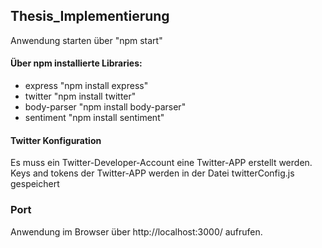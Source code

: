## Thesis_Implementierung

Anwendung starten über "npm start"


#### Über npm installierte Libraries:

- express "npm install express"
- twitter "npm install twitter"
- body-parser "npm install body-parser"
- sentiment "npm install sentiment"

#### Twitter Konfiguration

Es muss ein Twitter-Developer-Account eine Twitter-APP erstellt werden.
Keys and tokens der Twitter-APP werden in der Datei twitterConfig.js gespeichert

### Port

Anwendung im Browser über http://localhost:3000/ aufrufen.
